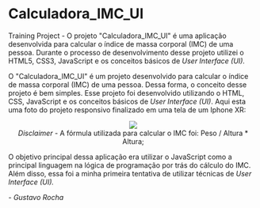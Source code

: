 # Calculadora_IMC_UI

Training Project - O projeto "Calculadora_IMC_UI" é uma aplicação desenvolvida para calcular o índice de massa corporal (IMC) de uma pessoa. Durante o processo de desenvolvimento desse projeto utilizei o HTML5, CSS3, JavaScript e os conceitos básicos de *User Interface (UI).*

O "Calculadora_IMC_UI" é um projeto desenvolvido para calcular o índice de massa corporal (IMC) de uma pessoa. Dessa forma, o conceito desse projeto é bem simples.
Esse projeto foi desenvolvido utilizando o HTML, CSS, JavaScript e os conceitos básicos de *User Interface (UI)*. Aqui esta uma foto do projeto responsivo finalizado em uma tela de um Iphone XR:

<p align="center">
  <img src="https://user-images.githubusercontent.com/87160095/159195297-80901111-8172-4ba0-a9cc-d9b892ffbeb8.png"> <br>
  <i>Disclaimer</i> - A fórmula utilizada para calcular o IMC foi: Peso / Altura * Altura;
</p>

O objetivo principal dessa aplicação era utilizar o JavaScript como a principal linguagem na lógica de programação por trás do cálculo do IMC. Além disso, essa foi a minha primeira tentativa de utilizar técnicas de *User Interface (UI).* 

*- Gustavo Rocha*
